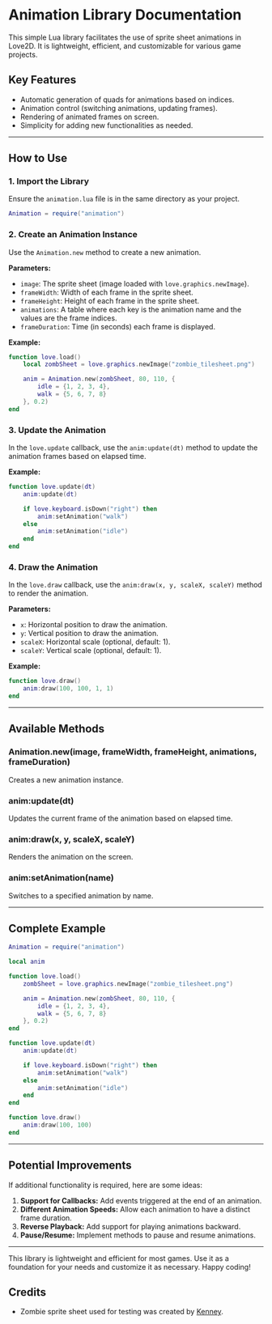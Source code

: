 # Animation Library Documentation

This simple Lua library facilitates the use of sprite sheet animations in Love2D. It is lightweight, efficient, and customizable for various game projects.

## Key Features

- Automatic generation of quads for animations based on indices.
- Animation control (switching animations, updating frames).
- Rendering of animated frames on screen.
- Simplicity for adding new functionalities as needed.

---

## How to Use

### 1. Import the Library

Ensure the `animation.lua` file is in the same directory as your project.

```lua
Animation = require("animation")
```

### 2. Create an Animation Instance

Use the `Animation.new` method to create a new animation.

**Parameters:**
- `image`: The sprite sheet (image loaded with `love.graphics.newImage`).
- `frameWidth`: Width of each frame in the sprite sheet.
- `frameHeight`: Height of each frame in the sprite sheet.
- `animations`: A table where each key is the animation name and the values are the frame indices.
- `frameDuration`: Time (in seconds) each frame is displayed.

**Example:**

```lua
function love.load()
    local zombSheet = love.graphics.newImage("zombie_tilesheet.png")

    anim = Animation.new(zombSheet, 80, 110, {
        idle = {1, 2, 3, 4},
        walk = {5, 6, 7, 8}
    }, 0.2)
end
```

### 3. Update the Animation

In the `love.update` callback, use the `anim:update(dt)` method to update the animation frames based on elapsed time.

**Example:**

```lua
function love.update(dt)
    anim:update(dt)

    if love.keyboard.isDown("right") then
        anim:setAnimation("walk")
    else
        anim:setAnimation("idle")
    end
end
```

### 4. Draw the Animation

In the `love.draw` callback, use the `anim:draw(x, y, scaleX, scaleY)` method to render the animation.

**Parameters:**
- `x`: Horizontal position to draw the animation.
- `y`: Vertical position to draw the animation.
- `scaleX`: Horizontal scale (optional, default: 1).
- `scaleY`: Vertical scale (optional, default: 1).

**Example:**

```lua
function love.draw()
    anim:draw(100, 100, 1, 1)
end
```

---

## Available Methods

### Animation.new(image, frameWidth, frameHeight, animations, frameDuration)
Creates a new animation instance.

### anim:update(dt)
Updates the current frame of the animation based on elapsed time.

### anim:draw(x, y, scaleX, scaleY)
Renders the animation on the screen.

### anim:setAnimation(name)
Switches to a specified animation by name.

---

## Complete Example

```lua
Animation = require("animation")

local anim

function love.load()
    zombSheet = love.graphics.newImage("zombie_tilesheet.png")

    anim = Animation.new(zombSheet, 80, 110, {
        idle = {1, 2, 3, 4},
        walk = {5, 6, 7, 8}
    }, 0.2)
end

function love.update(dt)
    anim:update(dt)

    if love.keyboard.isDown("right") then
        anim:setAnimation("walk")
    else
        anim:setAnimation("idle")
    end
end

function love.draw()
    anim:draw(100, 100)
end
```

---

## Potential Improvements

If additional functionality is required, here are some ideas:

1. **Support for Callbacks:** Add events triggered at the end of an animation.
2. **Different Animation Speeds:** Allow each animation to have a distinct frame duration.
3. **Reverse Playback:** Add support for playing animations backward.
4. **Pause/Resume:** Implement methods to pause and resume animations.

---

This library is lightweight and efficient for most games. Use it as a foundation for your needs and customize it as necessary. Happy coding!


## Credits

- Zombie sprite sheet used for testing was created by [Kenney](https://kenney.nl/).



